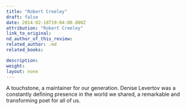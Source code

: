 ```yaml
---
title: "Robert Creeley"
draft: false
date: 2014-02-18T19:04:00.000Z
attribution: "Robert Creeley"
link_to_original:
nd_author_of_this_review:
related_author: .md
related_books:

description:
weight:
layout: none
---
```

A touchstone, a maintainer for our generation. Denise Levertov was a constantly defining presence in the world we shared, a remarkable and transforming poet for all of us.

